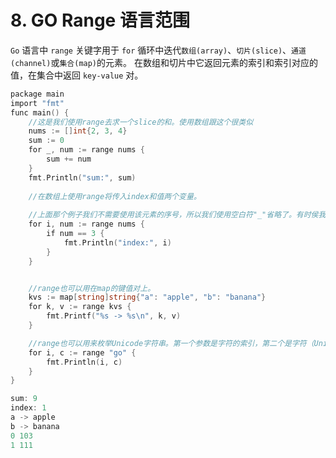 # 8. GO Range 语言范围

`Go` 语言中 `range` 关键字用于 `for` 循环中迭代`数组(array)`、`切片(slice)`、`通道(channel)`或`集合(map)`的元素。
在数组和切片中它返回元素的索引和索引对应的值，在集合中返回 `key-value` 对。

```go
package main  
import "fmt"  
func main() {  
    //这是我们使用range去求一个slice的和。使用数组跟这个很类似  
    nums := []int{2, 3, 4}  
    sum := 0  
    for _, num := range nums {  
        sum += num  
    }  
    fmt.Println("sum:", sum)  
   
    //在数组上使用range将传入index和值两个变量。
    
    //上面那个例子我们不需要使用该元素的序号，所以我们使用空白符"_"省略了。有时侯我们确实需要知道它的索引。  
    for i, num := range nums {  
        if num == 3 {  
            fmt.Println("index:", i)  
        }  
    }


    //range也可以用在map的键值对上。  
    kvs := map[string]string{"a": "apple", "b": "banana"}  
    for k, v := range kvs {  
        fmt.Printf("%s -> %s\n", k, v)  
    }  

    //range也可以用来枚举Unicode字符串。第一个参数是字符的索引，第二个是字符（Unicode的值）本身。  
    for i, c := range "go" {  
        fmt.Println(i, c)  
    }  
}
```


```go
sum: 9
index: 1
a -> apple
b -> banana
0 103
1 111
```